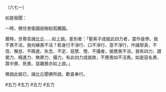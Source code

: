 （六七一）

如是我聞：

一時，佛住舍衛國祇樹給孤獨園。

爾時，世尊告諸比丘……如上說。差別者：「聖弟子成就此四力者，當作是學。我不畏不活，我何緣畏不活？若身行不淨行、口不淨行、意不淨行，作諸邪貪，不信、懈怠、不精進、失念、不定、惡慧、慳、不攝者，彼應畏不活。我有四力，謂覺力、精進力、無罪力、攝力，有此四力成就故，不應畏如不活畏。如是惡名畏、眾中畏、死畏、惡趣畏亦如上說。」

佛說此經已，諸比丘聞佛所說，歡喜奉行。



#五力
#五力
#五力
#五力
